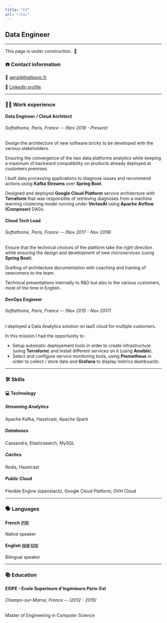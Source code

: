 ```yaml
---
title: "CV"
url: "/cv/"
---
```


## Data Engineer

---

This page is under construction.. 🙂

### ☎️ Contact information

📧 [gerald@latkovic.fr](mailto:gerald@latkovic.fr)

🔗 [LinkedIn profile](https://www.linkedin.com/in/g%C3%A9rald-latkovic-002795139)


---

### 🧑‍💻 Work experience

#### Data Engineer / Cloud Architect
###### *Softathome, Paris, France -- (Nov 2019 - Present)*

Design the architecture of new software bricks
to be developed with the various stakeholders.

Ensuring the convergence of the two data platforms
analytics while keeping a maximum of
backward compatibility on products already deployed at
customers premises.

I built data processing applications to diagnose issues and
recommend actions using **Kafka Streams** over **Spring Boot**.

Designed and deployed **Google Cloud Platform** service architecture with **Terraform**
that was responsible of retrieving diagnoses from a machine learning clustering model
running under **VertexAI** using **Apache Airflow (Composer)** DAGs.

#### Cloud Tech Lead
###### *Softathome, Paris, France -- (Nov 2017 - Nov 2019)*

Ensure that the technical choices of the platform
take the right direction while ensuring the
design and development of new microservices (using **Spring Boot**).

Drafting of architecture documentation with coaching
and training of newcomers to the team.

Technical presentations internally to R&D but also
to the various customers, most of the time in English.

#### DevOps Engineer
###### *Softathome, Paris, France -- (Nov 2015 - Nov 2017)*

I deployed a Data Analytics solution on IaaS cloud for multiple customers.

In this mission I had the opportunity to :
 - Setup automatic deployement tools in order to create infrastructure (using **Terraform**) and
    install different services on it (using **Ansible**).
 - Select and configure service monitoring tools, using **Prometheus** in order to collect / store data
    and **Grafana** to display metrics dashboards.

---

### 🛠️ Skills

#### 💻 Technology

##### Streaming Analytics

Apache Kafka, Hazelcast, Apache Spark


##### Databases

Cassandra, Elasticsearch, MySQL

##### Caches

Redis, Hazelcast

##### Public Cloud

Flexible Engine (openstack),
Google Cloud Platform,
OVH Cloud

---

### 🗣️ Languages

#### French 🇫🇷

Native speaker

#### English 🇬🇧 🇺🇸

Bilingual speaker

---

### 📚 Education

#### ESIPE - **E**cole **S**uperieure d'**I**ngénieurs **P**aris-**E**st
###### *Champs-sur-Marne, France -- (2012 - 2015)*

Master of Engineering in Computer Science

